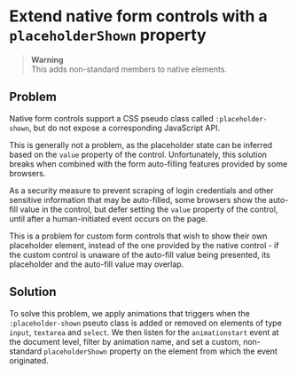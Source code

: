 # Extend native form controls with a `placeholderShown` property

> **Warning**<br>
> This adds non-standard members to native elements.

## Problem

Native form controls support a CSS pseudo class called `:placeholder-shown`, but do not expose a corresponding JavaScript API.

This is generally not a problem, as the placeholder state can be inferred based on the `value` property of the control. Unfortunately, this solution breaks when combined with the form auto-filling features provided by some browsers.

As a security measure to prevent scraping of login credentials and other sensitive information that may be auto-filled, some browsers show the auto-fill value in the control, but defer setting the `value` property of the control, until after a human-initiated event occurs on the page.

This is a problem for custom form controls that wish to show their own placeholder element, instead of the one provided by the native control - if the custom control is unaware of the auto-fill value being presented, its placeholder and the auto-fill value may overlap.

## Solution

To solve this problem, we apply animations that triggers when the `:placeholder-shown` pseuto class is added or removed on elements of type `input`, `textarea` and `select`. We then listen for the `animationstart` event at the document level, filter by animation name, and set a custom, non-standard `placeholderShown` property on the element from which the event originated.
